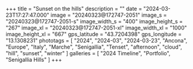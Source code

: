 +++
title = "Sunset on the hills"
description = ""
date = "2024-03-23T17:27:47.000"
image = "20240323@172747-2051"
image_s = "20240323@172747-2051-s"
image_width_s = "400"
image_height_s = "267"
image_xl = "20240323@172747-2051-xl"
image_width_xl = "1000"
image_height_xl = "667"
gps_latitude = "43.7204398"
gps_longitude = "13.1308231"
phototags = [ "2024", "2024-03", "2024-03-23", "Ancona", "Europe", "Italy", "Marche", "Senigallia", "Tenset", "afternoon", "cloud", "hill", "sunset", "winter" ]
galleries = [ "2024 Timeline", "Portfolio", "Senigallia Hills" ]
+++
